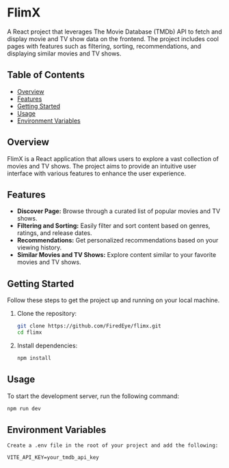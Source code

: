 # FlimX

A React project that leverages The Movie Database (TMDb) API to fetch and display movie and TV show data on the frontend. The project includes cool pages with features such as filtering, sorting, recommendations, and displaying similar movies and TV shows.

## Table of Contents

- [Overview](#overview)
- [Features](#features)
- [Getting Started](#getting-started)
- [Usage](#usage)
- [Environment Variables](#environment-variables)

## Overview

FlimX is a React application that allows users to explore a vast collection of movies and TV shows. The project aims to provide an intuitive user interface with various features to enhance the user experience.

## Features

- **Discover Page:** Browse through a curated list of popular movies and TV shows.
- **Filtering and Sorting:** Easily filter and sort content based on genres, ratings, and release dates.
- **Recommendations:** Get personalized recommendations based on your viewing history.
- **Similar Movies and TV Shows:** Explore content similar to your favorite movies and TV shows.

## Getting Started

Follow these steps to get the project up and running on your local machine.

1. Clone the repository:

   ```bash
   git clone https://github.com/FiredEye/flimx.git
   cd flimx
   ```

2. Install dependencies:

   ```bash
   npm install
   ```

## Usage

To start the development server, run the following command:

```bash
npm run dev
```

## Environment Variables

```
Create a .env file in the root of your project and add the following:

VITE_API_KEY=your_tmdb_api_key

```

